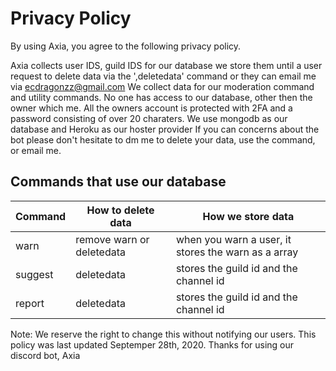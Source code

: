 # Privacy Policy
By using Axia, you agree to the following privacy policy.

Axia collects user IDS, guild IDS for our database we store them until a user request to delete data via the ',deletedata' command or they can email me via ecdragonzz@gmail.com
We collect data for our moderation command and utility commands. No one has access to our database, other then the owner which me. All the owners account is protected with 2FA 
and a password consisting of over 20 charaters. We use mongodb as our database and Heroku as our hoster provider If you can concerns about the bot please don't hesitate to dm me to delete your data, use the command, or email me. 

## Commands that use our database
Command | How to delete data  | How we store data
------------ | ------------- | ------------- 
warn | remove warn or deletedata | when you warn a user, it stores the warn as a array
suggest | deletedata | stores the guild id and the channel id
report | deletedata | stores the guild id and the channel id 

Note: We reserve the right to change this without notifying our users.
This policy was last updated Septemper 28th, 2020.
Thanks for using our discord bot, Axia

